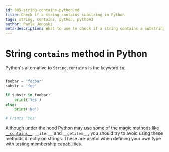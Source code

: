```yaml
---
id: 005-string-contains-python.md
title: Check if a string contains substring in Python
tags: string, contains, python, python3
author: Pavle Jonoski
meta-description: What to use to check if a string contains a substring in Python
---
```


# String `contains` method in Python

Python's alternative to `String.contains` is the keyword `in`.

```python

foobar = 'foobar'
substr = 'foo'

if substr in foobar:
    print('Yes')
else:
    print('No')

# Prints 'Yes'
```

Although under the hood Python may use some of the [magic methods](https://docs.python.org/3/reference/datamodel.html#special-method-names) like
[`__contains__`](https://docs.python.org/3/reference/datamodel.html#object.__contains__), `__iter__` and `__getitem__`, you should try to avoid using
these methods directly on strings. These are useful when defining your own type
with testing membership capabilities.
